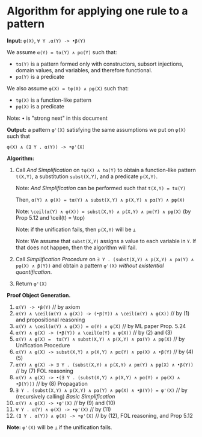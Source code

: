 Algorithm for applying one rule to a pattern
============================================

**Input:** `φ(X)`, `∀ Y .α(Y) -> •β(Y)`

We assume `α(Y) = tα(Y) ∧ pα(Y)` such that:

- `tα(Y)` is a pattern formed only with constructors, subsort injections,
  domain values, and variables, and therefore functional.
- `pα(Y)` is a predicate

We also assume `φ(X) = tφ(X) ∧ pφ(X)` such that:

- `tφ(X)` is a function-like pattern
- `pφ(X)` is a predicate

Note: • is "strong next" in this document

**Output:** a pattern `φ'(X)` satisfying the same assumptions we put on
  `φ(X)` such that
```
φ(X) ∧ (∃ Y . α(Y)) -> •φ'(X)
```

**Algorithm:**

1. Call *And Simplification* on `tφ(X) ∧ tα(Y)` to obtain a function-like
   pattern  `t(X,Y)`, a substitution `subst(X,Y)`, and a predicate `p(X,Y)`.

   Note: *And Simplification* can be performed such that `t(X,Y) = tα(Y)`
 
   Then, `α(Y) ∧ φ(X) = tα(Y) ∧ subst(X,Y) ∧ p(X,Y) ∧ pα(Y) ∧ pφ(X)`

   Note: `\ceil(α(Y) ∧ φ(X)) = subst(X,Y) ∧ p(X,Y) ∧ pα(Y) ∧ pφ(X)`
   (by Prop 5.12 and \ceil(t) = \top)

   Note: if the unification fails, then `p(X,Y)` will be `⊥`

   Note: We assume that `subst(X,Y)` assigns a value to each variable in `Y`.
   If that does not happen, then the algorithm will fail.
2. Call *Simplification Procedure* on
   `∃ Y . (subst(X,Y) ∧ p(X,Y) ∧ pα(Y) ∧ pφ(X) ∧ β(Y))`
   and obtain a pattern `φ'(X)` *without existential quantification*.
3. Return `φ'(X)`

**Proof Object Generation.**

1.  `α(Y) -> •β(Y)` // by axiom
2.  `α(Y) ∧ \ceil(α(Y) ∧ φ(X)) -> (•β(Y)) ∧ \ceil(α(Y) ∧ φ(X))`
    // by (1) and propositional reasoning
3.  `α(Y) ∧ \ceil(α(Y) ∧ φ(X)) = α(Y) ∧ φ(X)` // by ML paper Prop. 5.24
4.  `α(Y) ∧ φ(X) -> (•β(Y)) ∧ \ceil(α(Y) ∧ φ(X))` // by (2) and (3)
5.  `α(Y) ∧ φ(X) =  tα(Y) ∧ subst(X,Y) ∧ p(X,Y) ∧ pα(Y) ∧ pφ(X)`
    // by Unification Procedure
6.  `α(Y) ∧ φ(X) -> subst(X,Y) ∧ p(X,Y) ∧ pα(Y) ∧ pφ(X) ∧ •β(Y)` // by (4) (5)
7.  `α(Y) ∧ φ(X) -> ∃ Y . (subst(X,Y) ∧ p(X,Y) ∧ pα(Y) ∧ pφ(X) ∧ •β(Y))`
    // by (7) FOL reasoning
8.  `α(Y) ∧ φ(X) -> •(∃ Y . (subst(X,Y) ∧ p(X,Y) ∧ pα(Y) ∧ pφ(X) ∧ •β(Y)))`
    // by (8) Propagation
9.  `∃ Y . (subst(X,Y) ∧ p(X,Y) ∧ pα(Y) ∧ pφ(X) ∧ •β(Y)) = φ'(X)`
    // by (recursively calling) *Basic Simplification*
10. `α(Y) ∧ φ(X) -> •φ'(X)` // by (9) and (10)
11. `∀ Y . α(Y) ∧ φ(X) -> •φ'(X)` // by (11)
12. `(∃ Y . α(Y)) ∧ φ(X) -> •φ'(X)` // by (12), FOL reasoning, and Prop 5.12

**Note:** `φ'(X)` will be `⊥` if the unification fails.


